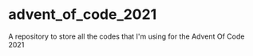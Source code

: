 # advent_of_code_2021
A repository to store all the codes that I'm using for the Advent Of Code 2021
